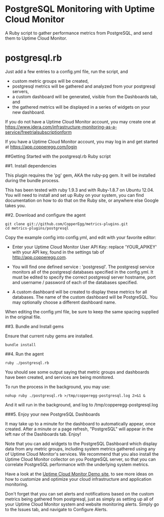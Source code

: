 PostgreSQL Monitoring with Uptime Cloud Monitor
===========================

A Ruby script to gather performance metrics from PostgreSQL, and send them to Uptime Cloud Monitor.


postgresql.rb
=============

Just add a few entries to a config.yml file, run the  script, and
  - custom metric groups will be created,
  - postgresql metrics will be gathered and analyzed from your postgresql servers,
  - a custom dashboard will be generated, visible from the Dashboards tab, and
  - the gathered metrics will be displayed in a series of widgets on your new dashboard.

If you do not have a Uptime Cloud Monitor account, you may create one at <https://www.idera.com/infrastructure-monitoring-as-a-service/freetrialsubscriptionform>

If you have a Uptime Cloud Monitor account, you may log in and get started at <https://app.copperegg.com/login>

##Getting Started with the postgresql.rb Ruby script

##1. Install dependencies

This plugin requires the 'pg' gem, AKA the ruby-pg gem. It will be installed during the bundle process.

This has been tested with ruby 1.9.3 and with Ruby-1.8.7 on Ubuntu 12.04. You will need to install and set up Ruby on your system, you can find documentation on how to do that on the Ruby site, or anywhere else Google takes you.

##2. Download and configure the agent

    git clone git://github.com/CopperEgg/metrics-plugins.git
    cd metrics-plugins/postgresql

Copy the example config into config.yml, and edit with your favorite editor:

  - Enter your Uptime Cloud Monitor User API Key:  replace 'YOUR_APIKEY' with your API key, found in the settings tab of http://app.copperegg.com.

  - You will find one defined service : 'postgresql'. The postgresql service monitors all of the postgresql databases specified in the config.yml. It must be edited to specify the correct postgresql server hostname, port and username / password of each of the databases specified.

  - A custom dashboard will be created to display these metrics for all databases. The name of the custom dashboard will be PostgreSQL. You may optionally choose a different dashboard name.

When editing the config.yml file, be sure to keep the same spacing supplied in the original file.

##3. Bundle and Install gems

Ensure that current ruby gems are installed.

    bundle install

##4. Run the agent

    ruby ./postgresql.rb

You should see some output saying that metric groups and dashboards have been created, and services are being monitored.

To run the process in the background, you may use:

    nohup ruby ./postgresql.rb >/tmp/copperegg-postgresql.log 2>&1 &

And it will run in the background, and log to /tmp/copperegg-postgresql.log


###5. Enjoy your new PostgreSQL Dashboards

It may take up to a minute for the dashboard to automatically appear, once created.
After a minute or a page refresh, "PostgreSQL" will appear in the left nav of the Dashboards tab.  Enjoy!

Note that you can add widgets to the PostgreSQL Dashboard which display data from any metric groups, including system metrics gathered using any of Uptime Cloud Monitor's services. We recommend that you also install the Uptime Cloud Monitor collector on you PostgreSQL server, so that you can correlate PostgreSQL performance with the underlying system metrics.


Have a look at the [Uptime Cloud Monitor Demo site](https://app.copperegg.com/demo), to see more ideas on how to customize and optimize your cloud infrastructure and application monitoring.

Don't forget that you can set alerts and notifications based on the custom metrics being gathered from postgresql, just as simply as setting up all of your Uptime Cloud Monitor system and website monitoring alerts. Simply go to the Issues tab, and navigate to Configure Alerts.

